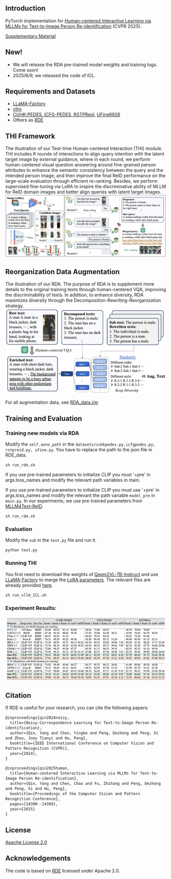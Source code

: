 ## Introduction
PyTorch implementation for [Human-centered Interactive Learning via MLLMs for Text-to-Image Person Re-identification](https://openaccess.thecvf.com/content/CVPR2025/papers/Qin_Human-centered_Interactive_Learning_via_MLLMs_for_Text-to-Image_Person_Re-identification_CVPR_2025_paper.pdf) (CVPR 2025). 

[Supplementary Material](https://openaccess.thecvf.com/content/CVPR2025/supplemental/Qin_Human-centered_Interactive_Learning_CVPR_2025_supplemental.pdf)

## New!
- We will release the RDA pre-trained model weights and training logs. Come soon!
- 2025/6/9, we released the code of ICL.

## Requirements and Datasets
- [LLaMA-Factory](https://github.com/hiyouga/LLaMA-Factory/)
- [vllm](https://github.com/vllm-project/vllm)
- [CUHK-PEDES, ICFG-PEDES, RSTPReid,](https://github.com/anosorae/IRRA/) [UFine6926](https://github.com/Zplusdragon/UFineBench/)
- Others as [RDE](https://github.com/QinYang79/RDE)

## THI Framework
The illustration of our Test-time Human-centered Interaction (THI) module. THI includes $K$ rounds of interactions to align query intention with the latent target image by external guidance, where in each round, we perform human-centered visual question answering around fine-grained person attributes to enhance the semantic consistency between the query and the intended person image, and then improve the final ReID performance on the large-scale evaluation through efficient re-ranking. Besides, we perform supervised fine-tuning via LoRA to inspire the discriminative ability of MLLM for ReID domain images and better align queries with latent target images.
<img src="./src/THI.png" />

## Reorganization Data Augmentation
The illustration of our RDA. The purpose of RDA is to supplement more details to the original training texts through human-centered VQA, improving the discriminability of texts. In addition, to enhance diversity, RDA maximizes diversity through the Decomposition-Rewriting-Reorganization strategy.
<img src="./src/RDA.png" />

For all augmentation data, see [RDA_data.zip](./RDA_data.zip)

## Training and Evaluation

### Training new models via RDA

Modify the  ```self.anno_path``` in the ```datasets/cuhkpedes.py,icfgpedes.py, rstpreid.py, ufine.py```. You have to replace the path to the json file in RDE_data.

```
sh run_rde.sh
```

If you use pre-trained parameters to initialize CLIP you must '+pre' in args.loss_names and modify the relevant path variables in main.

If you use pre-trained parameters to initialize CLIP you must use '+pre' in args.loss_names and modify the relevant the path variable ```model_pre``` in ```main.py```. In our experiments, we use pre-trained parameters from [MLLM4Text-ReID](https://github.com/WentaoTan/MLLM4Text-ReID).
```
sh run_rde.sh
```

### Evaluation
Modify the  ```sub``` in the ```test.py``` file and run it.
```
python test.py
```

### Running THI
You first need to download the weights of [Qwen2VL-7B-Instruct](https://huggingface.co/Qwen/Qwen2-VL-7B-Instruct) and use [LLaMA-Factory](https://github.com/hiyouga/LLaMA-Factory/) to merge the [LoRA parameters](https://huggingface.co/Yangsss/ICL/blob/main/lora.tar.gz). The relevant files are already provided [here](https://huggingface.co/Yangsss/ICL).
```
sh run_vllm_ICL.sh
```
 

### Experiment Results:
<img src="./src/result.png" />


## Citation
If RDE is useful for your research, you can cite the following papers:
```
@inproceedings{qin2024noisy,
  title={Noisy-Correspondence Learning for Text-to-Image Person Re-identification},
  author={Qin, Yang and Chen, Yingke and Peng, Dezhong and Peng, Xi and Zhou, Joey Tianyi and Hu, Peng},
  booktitle={IEEE International Conference on Computer Vision and Pattern Recognition (CVPR)},
  year={2024},
}
```

```
@inproceedings{qin2025human,
  title={Human-centered Interactive Learning via MLLMs for Text-to-Image Person Re-identification},
  author={Qin, Yang and Chen, Chao and Fu, Zhihang and Peng, Dezhong and Peng, Xi and Hu, Peng},
  booktitle={Proceedings of the Computer Vision and Pattern Recognition Conference},
  pages={14390--14399},
  year={2025}
}
```

## License

[Apache License 2.0](http://www.apache.org/licenses/LICENSE-2.0)

## Acknowledgements
The code is based on [RDE](https://github.com/QinYang79/RDE) licensed under Apache 2.0.
